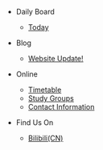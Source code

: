 - Daily Board
  - [Today](db/dbtoday.md)
  
- Blog
  - [Website Update!](en/blog/newsite.md)
  
- Online
  - [Timetable](en/nsonline/timetable2021.md)
  - [Study Groups](en/nsonline/studygroups.md)
  - [Contact Information](en/nsonline/contactform.md)
 
- Find Us On
  - [Bilibili(CN)](https://m.bilibili.com/space/1668916597)